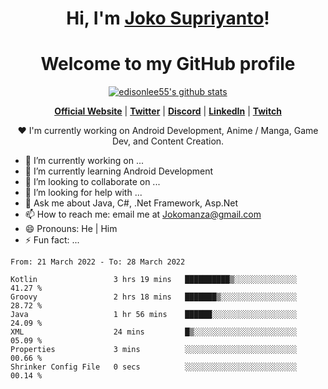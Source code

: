 <h1 align="center">Hi, I'm <a href="https://www.google.com">Joko Supriyanto</a>!</h1>
<h1 align="center">Welcome to my GitHub profile</h1>

<p align="center">
  <a href="https://github.com/jokomanza"><img src="https://github-readme-stats.vercel.app/api?username=jokomanza&hide_border=true&show_icons=true" alt="edisonlee55's github stats"></a>
</p>

<p align="center">
  <strong><a href="https://www.google.com">Official Website</a></strong> |
  <strong><a href="https://twitter.com/jokomanza">Twitter</a></strong> |
  <strong><a href="https://discord.gg/nYXzaUS">Discord</a></strong> |
  <strong><a href="https://www.linkedin.com/in/jokomanza">LinkedIn</a></strong> |
  <strong><a href="https://www.twitch.tv/jokomanza">Twitch</a></strong>
</p>

<p align="center">❤ I'm currently working on Android Development, Anime / Manga, Game Dev, and Content Creation.</p>

- 🔭 I’m currently working on ...
- 🌱 I’m currently learning Android Development
- 👯 I’m looking to collaborate on ...
- 🤔 I’m looking for help with ...
- 💬 Ask me about Java, C#, .Net Framework, Asp.Net
- 📫 How to reach me: email me at Jokomanza@gmail.com
- 😄 Pronouns: He | Him
- ⚡ Fun fact: ...

<!--START_SECTION:waka-->

```text
From: 21 March 2022 - To: 28 March 2022

Kotlin                 3 hrs 19 mins   ██████████▒░░░░░░░░░░░░░░   41.27 %
Groovy                 2 hrs 18 mins   ███████▒░░░░░░░░░░░░░░░░░   28.72 %
Java                   1 hr 56 mins    ██████░░░░░░░░░░░░░░░░░░░   24.09 %
XML                    24 mins         █▒░░░░░░░░░░░░░░░░░░░░░░░   05.09 %
Properties             3 mins          ░░░░░░░░░░░░░░░░░░░░░░░░░   00.66 %
Shrinker Config File   0 secs          ░░░░░░░░░░░░░░░░░░░░░░░░░   00.14 %
```

<!--END_SECTION:waka-->
